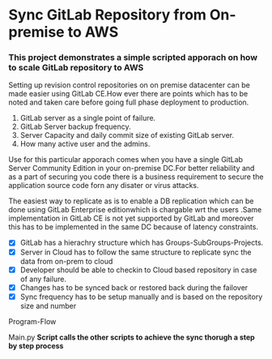 # Sync GitLab Repository from On-premise to AWS 

### This project demonstrates a simple scripted apporach on how to scale GitLab repository to AWS
Setting up revision control repositories on on premise datacenter can be made easier using GitLab CE.How ever there are points which has to be noted and taken care before going full phase deployment to production.
1. GitLab server as a single point of failure.
2. GitLab Server backup frequency.
3. Server Capacity and daily commit size of existing GitLab server.
4. How many active user and the admins.

Use for this particular apporach comes when you have a single GitLab Server Community Edition in your on-premise DC.For better reliability and  as a part of securing you code there is a business requirement to secure the application source code forn any disater or virus attacks. 

The easiest way to replicate as is to enable a DB replication which can be done using GitLab Enterprise editionwhich is chargable wrt the users .Same implementation in GitLab CE is not yet supported by GitLab and moreover this has to be implemented in the same DC because of latency constraints.

- [x] GitLab has a hierachry structure which has Groups-SubGroups-Projects.
- [x] Server in Cloud has to follow the same structure to replicate sync the data from on-prem to cloud
- [x] Developer should be able to checkin to Cloud based repository in case of any failure.
- [x] Changes has to be synced back or restored back during the failover
- [x] Sync frequency has to be setup manually and is based on the repository size and number

Program-Flow

Main.py
**Script calls the other scripts to achieve the sync thorugh a step by step process**


